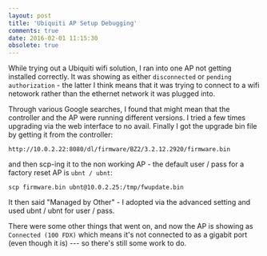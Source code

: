 ```yaml
---
layout: post
title: 'Ubiquiti AP Setup Debugging'
comments: true
date: 2016-02-01 11:15:30
obsolete: true
---
```


While trying out a Ubiquiti wifi solution, I ran into one AP not getting installed correctly. It was showing as either `disconnected` or `pending authorization` - the latter I think means that it was trying to connect to a wifi netowork rather than the ethernet network it was plugged into.

Through various Google searches, I found that might mean that the controller and the AP were running different versions. I tried a few times upgrading via the web interface to no avail. Finally I got the upgrade bin file by getting it from the controller:

    http://10.0.2.22:8080/dl/firmware/BZ2/3.2.12.2920/firmware.bin

and then scp-ing it to the non working AP - the default user / pass for a factory reset AP is `ubnt / ubnt`:

    scp firmware.bin ubnt@10.0.2.25:/tmp/fwupdate.bin

It then said "Managed by Other" - I adopted via the advanced setting and used ubnt / ubnt for user / pass.

There were some other things that went on, and now the AP is showing as `Connected (100 FDX)` which means it's not connected to as a gigabit port (even though it is) --- so there's still some work to do.
